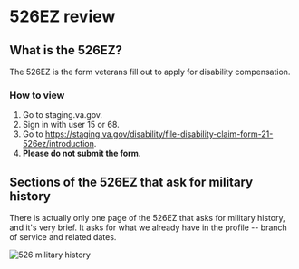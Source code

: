 # 526EZ review

## What is the 526EZ?

The 526EZ is the form veterans fill out to apply for disability compensation.

### How to view

1. Go to staging.va.gov.
2. Sign in with user 15 or 68.
3. Go to https://staging.va.gov/disability/file-disability-claim-form-21-526ez/introduction.
4. **Please do not submit the form**.

## Sections of the 526EZ that ask for military history

There is actually only one page of the 526EZ that asks for military history, and it's very brief. It asks for what we already have in the profile -- branch of service and related dates.

![526 military history](department-of-veterans-affairs/va.gov-team/blob/master/products)
